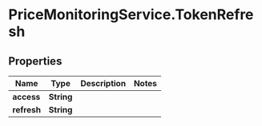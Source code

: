 # PriceMonitoringService.TokenRefresh

## Properties
Name | Type | Description | Notes
------------ | ------------- | ------------- | -------------
**access** | **String** |  | 
**refresh** | **String** |  | 
